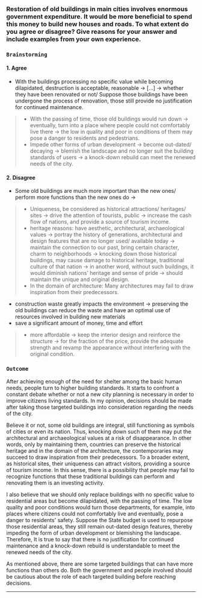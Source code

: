 ### Restoration of old buildings in main cities involves enormous government expenditure. It would be more beneficial to spend this money to build new houses and roads. To what extent do you agree or disagree? Give reasons for your answer and include examples from your own experience.

### `Brainstorming`
#### 1. Agree
* With the buildings processing no specific value while becoming dilapidated, destruction is acceptable, reasonable → [...] → whether they have been renovated or not/ Suppose those buildings have been undergone the process of renovation, those still provide no justification for continued maintenance.
> * With the passing of time, those old buildings would run down  → eventually, turn into a place where people could not comfortably live there → the low in quality and poor in conditions of them may pose a danger to residents and pedestrians.
> * Impede other forms of urban development → become out-dated/ decaying → blemish the landscape and no longer suit the building standards of users → a knock-down rebuild can meet the renewed needs of the city.

#### 2. Disagree
* Some old buildings are much more important than the new ones/ perform more functions than the new ones do → 
> * Uniqueness, be considered as historical attractions/ heritages/ sites → drive the attention of tourists, public → increase the cash flow of nations, and provide a source of tourism income.
> * heritage reasons: have aesthetic, architectural, archaeological values → portray the history of generations, architectural and design features that are no longer used/ available today → maintain the connection to our past, bring certain character, charm to neighborhoods →  knocking down those historical buildings, may cause damage to historical heritage, traditional culture of that nation → in another word, without such buildings, it would diminish nations’ heritage and sense of pride → should maintain the unique and original design.
> * In the domain of architecture: Many architectures may fail to draw inspiration from their predecessors.
- construction waste greatly impacts the environment → preserving the old buildings can reduce the waste and have an optimal use of resources involved in building new materials
- save a significant amount of money, time and effort
> * more affordable → keep the interior design and reinforce the structure → for the fraction of the price, provide the adequate strength and revamp the appearance without interfering with the original condition.


### `Outcome`
  After achieving enough of the need for shelter among the basic human needs, people turn to higher building standards. It starts to confront a constant debate whether or not a new city planning is necessary in order to improve citizens living standards. In my opinion, decisions should be made after taking those targeted buildings into consideration regarding the needs of the city.

  Believe it or not, some old buildings are integral, still functioning as symbols of cities or even its nation. Thus, knocking down such of them may put the architectural and archaeological values at a risk of disappearance. In other words, only by maintaining them, countries can preserve the historical heritage and in the domain of the architecture, the contemporaries may succeed to draw inspiration from their predecessors. To a broader extent, as historical sites, their uniqueness can attract visitors, providing a source of tourism income. In this sense, there is a possibility that people may fail to recognize functions that these traditional buildings can perform and renovating them is an investing activity.
	
 I also believe that we should only replace buildings with no specific value to residential areas but become dilapidated, with the passing of time. The low quality and poor conditions would turn those departments, for example, into places where citizens could not comfortably live and eventually, pose a danger to residents' safety. Suppose the State budget is used to repurpose those residential areas, they still remain out-dated design features, thereby impeding the form of urban development or blemishing the landscape. Therefore, It is true to say that there is no justification for continued maintenance and a knock-down rebuild is understandable to meet the renewed needs of the city.
	
 As mentioned above, there are some targeted buildings that can have more functions than others do. Both the government and people involved should be cautious about the role of each targeted building before reaching decisions. 

-------





